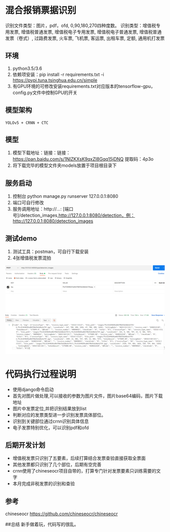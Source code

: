 # 混合报销票据识别
  识别文件类型：图片，pdf，ofd, 0,90,180,270四种度数。
  识别类型：增值税专用发票, 增值税普通发票, 增值税电子专用发票, 增值税电子普通发票, 增值税普通发票（卷式）, 过路费发票, 火车票, 飞机票, 客运票, 出租车票, 定额, 通用机打发票
## 环境
   1. python3.5/3.6
   2. 依赖项安装：pip install -r requirements.txt -i https://pypi.tuna.tsinghua.edu.cn/simple 
   3. 有GPU环境的可修改安装requirements.txt对应版本的tensorflow-gpu，config.py文件中控制GPU的开关
## 模型架构
    YOLOv5 + CRNN + CTC
   
## 模型
   1. 模型下载地址：链接：链接：https://pan.baidu.com/s/1NlZKXsK9qxZI8Gqq15jDNQ 提取码：4p3o
   2. 将下载完毕的模型文件夹models放置于项目根目录下
## 服务启动
   1. 控制台 python manage.py runserver 127.0.0.1:8080
   2. 端口可自行修改
   3. 服务调用地址：http://*.*.*.*: [端口号]/detection_images,http://127.0.0.1:8080/detection，例：http://127.0.0.1:8080/detection_images
                 
## 测试demo
   1. 测试工具：postman，可自行下载安装
   2. 4张增值税发票混拍
   
![Image text](https://raw.githubusercontent.com/384863451/invoice_ocr/master/images/a9f89e262f4d10220724004d99f3fc8.png)

# 代码执行过程说明
- 使用django命令启动
- 首先对图片做处理,可以接收的参数为图片文件，图片base64编码，图片下载地址
- 图片中发票定位,并把识别结果放到list
- 判断对应的发票类型进一步识别发票具体部位。
- 识别到关键部位通过crnn识别具体信息
- 电子发票特别优化，可以识别pdf和ofd

   
## 后期开发计划
- 增值税发票只识别了五要素，后续打算结合发票查验直接获取全票面
- 其他发票都只识别了几个部位，后期有空完善
- crnn使用了chineseocr项目自带的，打算专门针对发票要素只训练需要的文字
- 本月完成非税发票的识别和查验

## 参考
chineseocr https://github.com/chineseocr/chineseocr

##总结
新手做着玩，代码写的很乱。
